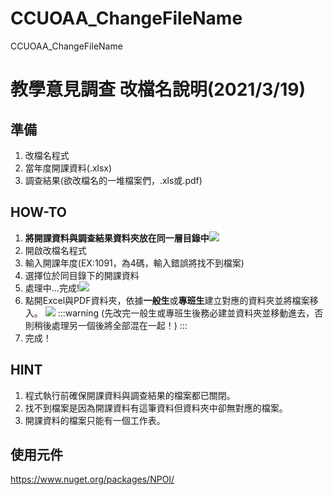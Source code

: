 # CCUOAA_ChangeFileName
CCUOAA_ChangeFileName
# 教學意見調查 改檔名說明(2021/3/19)
## 準備
1. 改檔名程式
2. 當年度開課資料(.xlsx)
3. 調查結果(欲改檔名的一堆檔案們，.xls或.pdf)
## HOW-TO
1. **將開課資料與調查結果資料夾放在同一層目錄中**![](https://i.imgur.com/9qBDBXv.png)
2. 開啟改檔名程式
3. 輸入開課年度(EX:1091，為4碼，輸入錯誤將找不到檔案)
4. 選擇位於同目錄下的開課資料
5. 處理中...完成!![](https://i.imgur.com/SJFbHXO.png)
6. 點開Excel與PDF資料夾，依據**一般生**或**專班生**建立對應的資料夾並將檔案移入。
![](https://i.imgur.com/UTtU7cM.png)
:::warning
(先改完一般生或專班生後務必建並資料夾並移動進去，否則稍後處理另一個後將全部混在一起！)
:::
7. 完成！
## HINT
1. 程式執行前確保開課資料與調查結果的檔案都已關閉。
2. 找不到檔案是因為開課資料有這筆資料但資料夾中卻無對應的檔案。
3. 開課資料的檔案只能有一個工作表。
## 使用元件
https://www.nuget.org/packages/NPOI/
